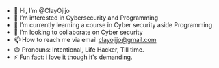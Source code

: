 - 👋 Hi, I’m @ClayOjijo
- 👀 I’m interested in Cybersecurity and Programming
- 🌱 I’m currently learning a course in Cyber security aside Programming
- 💞️ I’m looking to collaborate on Cyber security
- 📫 How to reach me via email clayojijo@gmail.com
- 😄 Pronouns: Intentional, Life Hacker, Till time.
- ⚡ Fun fact: i love it though it's demanding.

<!---
ClayOjijo/ClayOjijo is a ✨ special ✨ repository because its `README.md` (this file) appears on your GitHub profile.
You can click the Preview link to take a look at your changes.
--->
